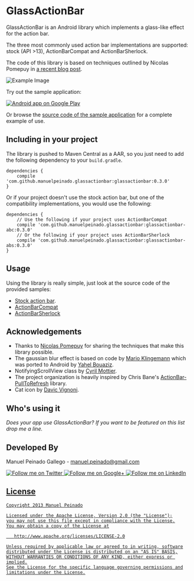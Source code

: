 GlassActionBar
==================

GlassActionBar is an Android library which implements a glass-like effect for the action bar. 

The three most commonly used action bar implementations are supported: stock (API >13), ActionBarCompat and ActionBarSherlock. 

The code of this library is based on techniques outlined by Nicolas Pomepuy in [a recent blog post][1].

![Example Image][2]

Try out the sample application:

<a href="https://play.google.com/store/apps/details?id=com.manuelpeinado.glassactionbardemo">
  <img alt="Android app on Google Play"
       src="https://developer.android.com/images/brand/en_app_rgb_wo_45.png" />
</a>

Or browse the [source code of the sample application][3] for a complete example of use.

Including in your project
-------------------------

The library is pushed to Maven Central as a AAR, so you just need to add the following dependency to your `build.gradle`.
    
    dependencies {
        compile 'com.github.manuelpeinado.glassactionbar:glassactionbar:0.3.0'
    }
    
Or if your project doesn't use the stock action bar, but one of the compatibility implementations, you would use the following:

    dependencies {
        // Use the following if your project uses ActionBarCompat
        compile 'com.github.manuelpeinado.glassactionbar:glassactionbar-abc:0.3.0'
        // Or the following if your project uses ActionBarSherlock
        compile 'com.github.manuelpeinado.glassactionbar:glassactionbar-abs:0.3.0'
    }

Usage
-----

Using the library is really simple, just look at the source code of the provided samples:
* [Stock action bar][3].
* [ActionBarCompat][4]
* [ActionBarSherlock][5]


Acknowledgements
--------------------

* Thanks to [Nicolas Pomepuy][1] for sharing the techniques that make this library possible.
* The gaussian blur effect is based on code by [Mario Klingemann][8] which was ported to Android by [Yahel Bouaziz][9].
* NotifyingScrollView class by [Cyril Mottier][10].
* The project organization is heavily inspired by Chris Bane's [ActionBar-PullToRefresh][11] library.
* Cat icon by [Davic Vignoni][12].

Who's using it
--------------

*Does your app use GlassActionBar? If you want to be featured on this list drop me a line.*


Developed By
--------------------

Manuel Peinado Gallego - <manuel.peinado@gmail.com>

<a href="https://twitter.com/mpg2">
  <img alt="Follow me on Twitter"
       src="https://raw.github.com/ManuelPeinado/NumericPageIndicator/master/art/twitter.png" />
</a>
<a href="https://plus.google.com/106514622630861903655">
  <img alt="Follow me on Google+"
       src="https://raw.github.com/ManuelPeinado/NumericPageIndicator/master/art/google-plus.png" />
</a>
<a href="http://www.linkedin.com/pub/manuel-peinado-gallego/1b/435/685">
  <img alt="Follow me on LinkedIn"
       src="https://raw.github.com/ManuelPeinado/NumericPageIndicator/master/art/linkedin.png" />


License
-----------

    Copyright 2013 Manuel Peinado

    Licensed under the Apache License, Version 2.0 (the "License");
    you may not use this file except in compliance with the License.
    You may obtain a copy of the License at

       http://www.apache.org/licenses/LICENSE-2.0

    Unless required by applicable law or agreed to in writing, software
    distributed under the License is distributed on an "AS IS" BASIS,
    WITHOUT WARRANTIES OR CONDITIONS OF ANY KIND, either express or implied.
    See the License for the specific language governing permissions and
    limitations under the License.




 [1]: http://nicolaspomepuy.fr/?p=18
 [2]: https://raw.github.com/ManuelPeinado/GlassActionBar/master/art/readme_pic.png
 [3]: https://github.com/ManuelPeinado/GlassActionBar/tree/master/samples-stock 
 [4]: https://github.com/ManuelPeinado/GlassActionBar/tree/master/samples-actionbarcompat
 [5]: https://github.com/ManuelPeinado/GlassActionBar/tree/master/extras-actionbarsherlock
 [6]: https://github.com/mosabua/maven-android-sdk-deployer
 [7]: https://github.com/ManuelPeinado/GlassActionBar/tree/master/samples
 [8]: http://www.quasimondo.com/
 [9]: https://plus.google.com/107352914145283602089
 [10]: http://www.cyrilmottier.com
 [11]: https://github.com/chrisbanes/ActionBar-PullToRefresh  
 [12]: http://www.icon-king.com/

